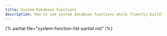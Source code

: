 ```yaml
---
title: System Database Functions
description: How to use system database functions while fluently building query expressions.
---
```


{% partial file="system-function-list-partial.md" /%}
